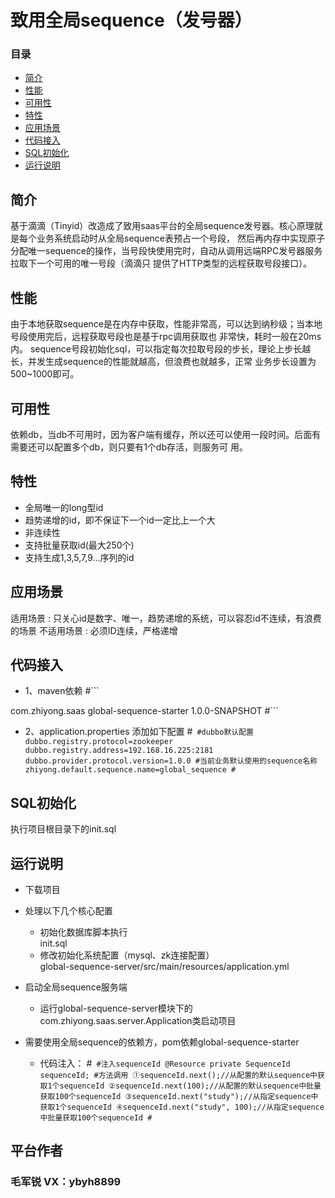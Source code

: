 # 致用全局sequence（发号器）

### 目录
* <a href="#1">简介</a>
* <a href="#2">性能</a>
* <a href="#3">可用性</a>
* <a href="#4">特性</a> 
* <a href="#5">应用场景</a>
* <a href="#6">代码接⼊</a>
* <a href="#7">SQL初始化</a>
* <a href="#8">运行说明</a>


## <a name="1">简介</a>

基于滴滴（Tinyid）改造成了致用saas平台的全局sequence发号器。核心原理就是每个业务系统启动时从全局sequence表预占⼀个号段，
然后再内存中实现原⼦分配唯⼀sequence的操作，当号段快使用完时，自动从调用远端RPC发号器服务拉取下⼀个可用的唯⼀号段（滴滴只
提供了HTTP类型的远程获取号段接⼝）。

## <a name="2">性能</a>

由于本地获取sequence是在内存中获取，性能非常高，可以达到纳秒级；当本地号段使用完后，远程获取号段也是基于rpc调用获取也
非常快，耗时⼀般在20ms内。
sequence号段初始化sql，可以指定每次拉取号段的步长，理论上步长越长，并发生成sequence的性能就越高，但浪费也就越多，正常
业务步长设置为500~1000即可。

## <a name="3">可用性</a>
依赖db，当db不可用时，因为客户端有缓存，所以还可以使用⼀段时间。后面有需要还可以配置多个db，则只要有1个db存活，则服务可
用。

## <a name="4">特性</a>
* 全局唯⼀的long型id
* 趋势递增的id，即不保证下⼀个id⼀定比上⼀个⼤
* 非连续性
* 支持批量获取id(最⼤250个)
* 支持生成1,3,5,7,9...序列的id

## <a name="5">应用场景</a>

适用场景 : 只关心id是数字、唯⼀，趋势递增的系统，可以容忍id不连续，有浪费的场景
不适用场景 : 必须ID连续，严格递增

## <a name="6">代码接⼊</a>
* 1、maven依赖
#```
<dependency>
    <groupId>com.zhiyong.saas</groupId>
    <artifactId>global-sequence-starter</artifactId>
    <version>1.0.0-SNAPSHOT</version>
</dependency>
#```  

* 2、application.properties 添加如下配置
#```
#dubbo默认配置
dubbo.registry.protocol=zookeeper
dubbo.registry.address=192.168.16.225:2181
dubbo.provider.protocol.version=1.0.0
#当前业务默认使用的sequence名称
zhiyong.default.sequence.name=global_sequence
#``` 

## <a name="7">SQL初始化</a>
执行项目根目录下的init.sql

## <a name="8">运行说明</a>

* 下载项目
* 处理以下几个核心配置

	* 初始化数据库脚本执行							
	  init.sql
	* 修改初始化系统配置（mysql、zk连接配置）					
	  global-sequence-server/src/main/resources/application.yml
	
* 启动全局sequence服务端

    * 运行global-sequence-server模块下的com.zhiyong.saas.server.Application类启动项目

* 需要使用全局sequence的依赖方，pom依赖global-sequence-starter
    * 代码注入：
    #```
    #注⼊sequenceId
    @Resource
    private SequenceId sequenceId;
    #方法调用
    ①sequenceId.next();//从配置的默认sequence中获取1个sequenceId
    ②sequenceId.next(100);//从配置的默认sequence中批量获取100个sequenceId
    ③sequenceId.next("study");//从指定sequence中获取1个sequenceId
    ④sequenceId.next("study", 100);//从指定sequence中批量获取100个sequenceId
    #```

## <a name="9">平台作者</a>

### 毛军锐 VX：ybyh8899

